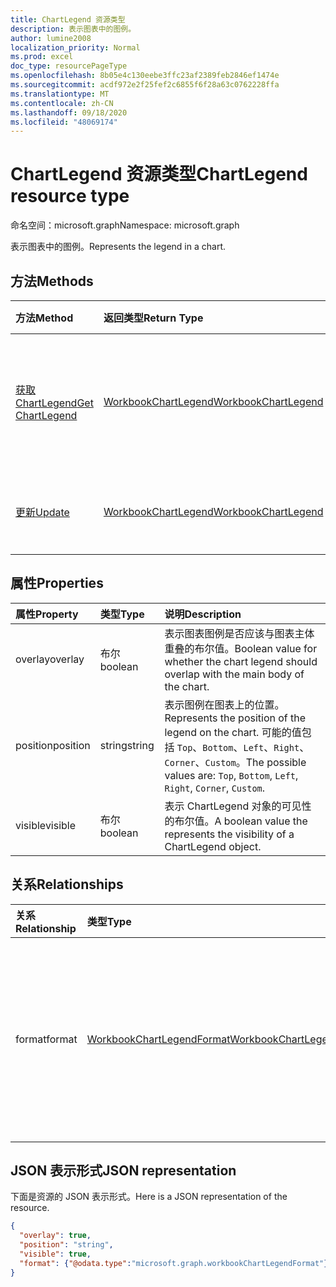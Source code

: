 ```yaml
---
title: ChartLegend 资源类型
description: 表示图表中的图例。
author: lumine2008
localization_priority: Normal
ms.prod: excel
doc_type: resourcePageType
ms.openlocfilehash: 8b05e4c130eebe3ffc23af2389feb2846ef1474e
ms.sourcegitcommit: acdf972e2f25fef2c6855f6f28a63c0762228ffa
ms.translationtype: MT
ms.contentlocale: zh-CN
ms.lasthandoff: 09/18/2020
ms.locfileid: "48069174"
---
```

# <a name="chartlegend-resource-type"></a><span data-ttu-id="9de13-103">ChartLegend 资源类型</span><span class="sxs-lookup"><span data-stu-id="9de13-103">ChartLegend resource type</span></span>

<span data-ttu-id="9de13-104">命名空间：microsoft.graph</span><span class="sxs-lookup"><span data-stu-id="9de13-104">Namespace: microsoft.graph</span></span>

<span data-ttu-id="9de13-105">表示图表中的图例。</span><span class="sxs-lookup"><span data-stu-id="9de13-105">Represents the legend in a chart.</span></span>


## <a name="methods"></a><span data-ttu-id="9de13-106">方法</span><span class="sxs-lookup"><span data-stu-id="9de13-106">Methods</span></span>

| <span data-ttu-id="9de13-107">方法</span><span class="sxs-lookup"><span data-stu-id="9de13-107">Method</span></span>           | <span data-ttu-id="9de13-108">返回类型</span><span class="sxs-lookup"><span data-stu-id="9de13-108">Return Type</span></span>    |<span data-ttu-id="9de13-109">说明</span><span class="sxs-lookup"><span data-stu-id="9de13-109">Description</span></span>|
|:---------------|:--------|:----------|
|[<span data-ttu-id="9de13-110">获取 ChartLegend</span><span class="sxs-lookup"><span data-stu-id="9de13-110">Get ChartLegend</span></span>](../api/chartlegend-get.md) | [<span data-ttu-id="9de13-111">WorkbookChartLegend</span><span class="sxs-lookup"><span data-stu-id="9de13-111">WorkbookChartLegend</span></span>](chartlegend.md) |<span data-ttu-id="9de13-112">读取 chartlegend 对象的属性和关系。</span><span class="sxs-lookup"><span data-stu-id="9de13-112">Read properties and relationships of chartLegend object.</span></span>|
|[<span data-ttu-id="9de13-113">更新</span><span class="sxs-lookup"><span data-stu-id="9de13-113">Update</span></span>](../api/chartlegend-update.md) | [<span data-ttu-id="9de13-114">WorkbookChartLegend</span><span class="sxs-lookup"><span data-stu-id="9de13-114">WorkbookChartLegend</span></span>](chartlegend.md) |<span data-ttu-id="9de13-115">更新 chartlegend 对象。</span><span class="sxs-lookup"><span data-stu-id="9de13-115">Update ChartLegend object.</span></span> |

## <a name="properties"></a><span data-ttu-id="9de13-116">属性</span><span class="sxs-lookup"><span data-stu-id="9de13-116">Properties</span></span>
| <span data-ttu-id="9de13-117">属性</span><span class="sxs-lookup"><span data-stu-id="9de13-117">Property</span></span>     | <span data-ttu-id="9de13-118">类型</span><span class="sxs-lookup"><span data-stu-id="9de13-118">Type</span></span>   |<span data-ttu-id="9de13-119">说明</span><span class="sxs-lookup"><span data-stu-id="9de13-119">Description</span></span>|
|:---------------|:--------|:----------|
|<span data-ttu-id="9de13-120">overlay</span><span class="sxs-lookup"><span data-stu-id="9de13-120">overlay</span></span>|<span data-ttu-id="9de13-121">布尔</span><span class="sxs-lookup"><span data-stu-id="9de13-121">boolean</span></span>|<span data-ttu-id="9de13-122">表示图表图例是否应该与图表主体重叠的布尔值。</span><span class="sxs-lookup"><span data-stu-id="9de13-122">Boolean value for whether the chart legend should overlap with the main body of the chart.</span></span>|
|<span data-ttu-id="9de13-123">position</span><span class="sxs-lookup"><span data-stu-id="9de13-123">position</span></span>|<span data-ttu-id="9de13-124">string</span><span class="sxs-lookup"><span data-stu-id="9de13-124">string</span></span>|<span data-ttu-id="9de13-125">表示图例在图表上的位置。</span><span class="sxs-lookup"><span data-stu-id="9de13-125">Represents the position of the legend on the chart.</span></span> <span data-ttu-id="9de13-126">可能的值包括 `Top`、`Bottom`、`Left`、`Right`、`Corner`、`Custom`。</span><span class="sxs-lookup"><span data-stu-id="9de13-126">The possible values are: `Top`, `Bottom`, `Left`, `Right`, `Corner`, `Custom`.</span></span>|
|<span data-ttu-id="9de13-127">visible</span><span class="sxs-lookup"><span data-stu-id="9de13-127">visible</span></span>|<span data-ttu-id="9de13-128">布尔</span><span class="sxs-lookup"><span data-stu-id="9de13-128">boolean</span></span>|<span data-ttu-id="9de13-129">表示 ChartLegend 对象的可见性的布尔值。</span><span class="sxs-lookup"><span data-stu-id="9de13-129">A boolean value the represents the visibility of a ChartLegend object.</span></span>|

## <a name="relationships"></a><span data-ttu-id="9de13-130">关系</span><span class="sxs-lookup"><span data-stu-id="9de13-130">Relationships</span></span>
| <span data-ttu-id="9de13-131">关系</span><span class="sxs-lookup"><span data-stu-id="9de13-131">Relationship</span></span> | <span data-ttu-id="9de13-132">类型</span><span class="sxs-lookup"><span data-stu-id="9de13-132">Type</span></span>   |<span data-ttu-id="9de13-133">说明</span><span class="sxs-lookup"><span data-stu-id="9de13-133">Description</span></span>|
|:---------------|:--------|:----------|
|<span data-ttu-id="9de13-134">format</span><span class="sxs-lookup"><span data-stu-id="9de13-134">format</span></span>|[<span data-ttu-id="9de13-135">WorkbookChartLegendFormat</span><span class="sxs-lookup"><span data-stu-id="9de13-135">WorkbookChartLegendFormat</span></span>](chartlegendformat.md)|<span data-ttu-id="9de13-136">表示图表图例的格式，包括填充和字体格式。</span><span class="sxs-lookup"><span data-stu-id="9de13-136">Represents the formatting of a chart legend, which includes fill and font formatting.</span></span> <span data-ttu-id="9de13-137">只读。</span><span class="sxs-lookup"><span data-stu-id="9de13-137">Read-only.</span></span>|

## <a name="json-representation"></a><span data-ttu-id="9de13-138">JSON 表示形式</span><span class="sxs-lookup"><span data-stu-id="9de13-138">JSON representation</span></span>

<span data-ttu-id="9de13-139">下面是资源的 JSON 表示形式。</span><span class="sxs-lookup"><span data-stu-id="9de13-139">Here is a JSON representation of the resource.</span></span>

<!-- {
  "blockType": "resource",
  "baseType": "microsoft.graph.entity",
  "optionalProperties": [

  ],
  "@odata.type": "microsoft.graph.workbookChartLegend"
}-->

```json
{
  "overlay": true,
  "position": "string",
  "visible": true,
  "format": {"@odata.type":"microsoft.graph.workbookChartLegendFormat"}
}

```

<!-- uuid: 8fcb5dbc-d5aa-4681-8e31-b001d5168d79
2015-10-25 14:57:30 UTC -->
<!-- {
  "type": "#page.annotation",
  "description": "ChartLegend resource",
  "keywords": "",
  "section": "documentation",
  "tocPath": ""
}-->

